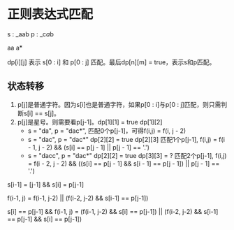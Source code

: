 # 正则表达式匹配
s : _aab
p : _c*a*b

aa
a*

dp[i][j] 表示 s[0 : i] 和 p[0 : j] 匹配。最后dp[n][m] = true，表示s和p匹配。

## 状态转移
1. p[j]是普通字符。因为s[i]也是普通字符，如果p[0 : i]与p[0 : j]匹配，则只需判断s[i] == s[j]。
2. p[j]是星号。则需要看p[j-1]。dp[1][1] = true  dp[1][2]
	* s = "da", p = "dac*",
	匹配0个p[j-1]，可得f(i,j) = f(i, j - 2)
	* s = "dac", p = "dac*" dp[2][2] = true dp[2][3]
	匹配1个p[j-1], 
	f(i,j) = f(i - 1, j - 2) && (s[i] == p[j - 1] || p[j - 1] == '.')
	* s = "dacc", p = "dac*" dp[2][2] = true  dp[3][3] = ?
	匹配2个p[j-1], 
	f(i,j) = f(i - 2, j - 2) && ((s[i] == p[j - 1] && s[i - 1] == p[j - 1]) || p[j - 1] == '.')

s[i-1] = [j-1] && s[i] = p[j-1]

f(i-1, j) = f(i-1, j-2) || (f(i-2, j-2) && s[i-1] == p[j-1])

s[i] == p[j-1] && f(i-1, j) = (f(i-1, j-2) && s[i] == p[j-1])  || (f(i-2, j-2) && s[i-1] == p[j-1] && s[i] == p[j-1])